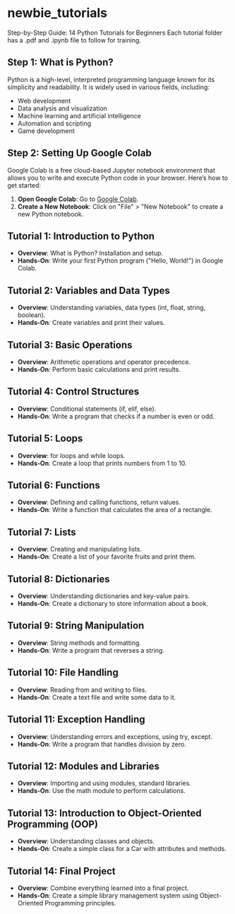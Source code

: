 # newbie_tutorials
Step-by-Step Guide: 14 Python Tutorials for Beginners
Each tutorial folder has a .pdf and .ipynb file to follow for training.

## Step 1: What is Python?
Python is a high-level, interpreted programming language known for its simplicity and readability. It is widely used in various fields, including:
- Web development
- Data analysis and visualization
- Machine learning and artificial intelligence
- Automation and scripting
- Game development

## Step 2: Setting Up Google Colab
Google Colab is a free cloud-based Jupyter notebook environment that allows you to write and execute Python code in your browser. Here’s how to get started:
1. **Open Google Colab**: Go to [Google Colab](https://colab.research.google.com/).
2. **Create a New Notebook**: Click on "File" > "New Notebook" to create a new Python notebook.

## Tutorial 1: Introduction to Python
- **Overview**: What is Python? Installation and setup.
- **Hands-On**: Write your first Python program ("Hello, World!") in Google Colab.

## Tutorial 2: Variables and Data Types
- **Overview**: Understanding variables, data types (int, float, string, boolean).
- **Hands-On**: Create variables and print their values.

## Tutorial 3: Basic Operations
- **Overview**: Arithmetic operations and operator precedence.
- **Hands-On**: Perform basic calculations and print results.

## Tutorial 4: Control Structures
- **Overview**: Conditional statements (if, elif, else).
- **Hands-On**: Write a program that checks if a number is even or odd.

## Tutorial 5: Loops
- **Overview**: for loops and while loops.
- **Hands-On**: Create a loop that prints numbers from 1 to 10.

## Tutorial 6: Functions
- **Overview**: Defining and calling functions, return values.
- **Hands-On**: Write a function that calculates the area of a rectangle.

## Tutorial 7: Lists
- **Overview**: Creating and manipulating lists.
- **Hands-On**: Create a list of your favorite fruits and print them.

## Tutorial 8: Dictionaries
- **Overview**: Understanding dictionaries and key-value pairs.
- **Hands-On**: Create a dictionary to store information about a book.

## Tutorial 9: String Manipulation
- **Overview**: String methods and formatting.
- **Hands-On**: Write a program that reverses a string.

## Tutorial 10: File Handling
- **Overview**: Reading from and writing to files.
- **Hands-On**: Create a text file and write some data to it.

## Tutorial 11: Exception Handling
- **Overview**: Understanding errors and exceptions, using try, except.
- **Hands-On**: Write a program that handles division by zero.

## Tutorial 12: Modules and Libraries
- **Overview**: Importing and using modules, standard libraries.
- **Hands-On**: Use the math module to perform calculations.

## Tutorial 13: Introduction to Object-Oriented Programming (OOP)
- **Overview**: Understanding classes and objects.
- **Hands-On**: Create a simple class for a Car with attributes and methods.

## Tutorial 14: Final Project
- **Overview**: Combine everything learned into a final project.
- **Hands-On**: Create a simple library management system using Object-Oriented Programming principles.
